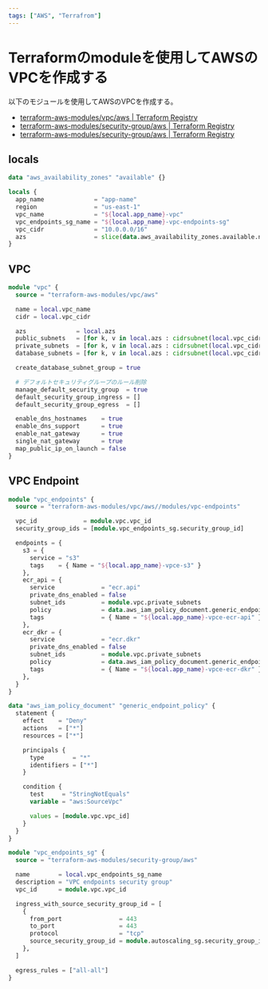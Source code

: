 ```yaml
---
tags: ["AWS", "Terrafrom"]
---
```


# Terraformのmoduleを使用してAWSのVPCを作成する

以下のモジュールを使用してAWSのVPCを作成する。

- [terraform-aws-modules/vpc/aws | Terraform Registry](https://registry.terraform.io/modules/terraform-aws-modules/vpc/aws/latest)
- [terraform-aws-modules/security-group/aws | Terraform Registry](https://registry.terraform.io/modules/terraform-aws-modules/security-group/aws/1.19.0)
- [terraform-aws-modules/security-group/aws | Terraform Registry](https://registry.terraform.io/modules/terraform-aws-modules/security-group/aws/1.19.0)

## locals

```terraform
data "aws_availability_zones" "available" {}

locals {
  app_name              = "app-name"
  region                = "us-east-1"
  vpc_name              = "${local.app_name}-vpc"
  vpc_endpoints_sg_name = "${local.app_name}-vpc-endpoints-sg"
  vpc_cidr              = "10.0.0.0/16"
  azs                   = slice(data.aws_availability_zones.available.names, 0, 3)
}
```

## VPC

```terraform
module "vpc" {
  source = "terraform-aws-modules/vpc/aws"

  name = local.vpc_name
  cidr = local.vpc_cidr

  azs              = local.azs
  public_subnets   = [for k, v in local.azs : cidrsubnet(local.vpc_cidr, 8, k)]
  private_subnets  = [for k, v in local.azs : cidrsubnet(local.vpc_cidr, 8, k + 3)]
  database_subnets = [for k, v in local.azs : cidrsubnet(local.vpc_cidr, 8, k + 6)]

  create_database_subnet_group = true

  # デフォルトセキュリティグループのルール削除
  manage_default_security_group  = true
  default_security_group_ingress = []
  default_security_group_egress  = []

  enable_dns_hostnames    = true
  enable_dns_support      = true
  enable_nat_gateway      = true
  single_nat_gateway      = true
  map_public_ip_on_launch = false
}
```

## VPC Endpoint

```terraform
module "vpc_endpoints" {
  source = "terraform-aws-modules/vpc/aws//modules/vpc-endpoints"

  vpc_id             = module.vpc.vpc_id
  security_group_ids = [module.vpc_endpoints_sg.security_group_id]

  endpoints = {
    s3 = {
      service = "s3"
      tags    = { Name = "${local.app_name}-vpce-s3" }
    },
    ecr_api = {
      service             = "ecr.api"
      private_dns_enabled = false
      subnet_ids          = module.vpc.private_subnets
      policy              = data.aws_iam_policy_document.generic_endpoint_policy.json
      tags                = { Name = "${local.app_name}-vpce-ecr-api" }
    },
    ecr_dkr = {
      service             = "ecr.dkr"
      private_dns_enabled = false
      subnet_ids          = module.vpc.private_subnets
      policy              = data.aws_iam_policy_document.generic_endpoint_policy.json
      tags                = { Name = "${local.app_name}-vpce-ecr-dkr" }
    },
  }
}
```

```terraform
data "aws_iam_policy_document" "generic_endpoint_policy" {
  statement {
    effect    = "Deny"
    actions   = ["*"]
    resources = ["*"]

    principals {
      type        = "*"
      identifiers = ["*"]
    }

    condition {
      test     = "StringNotEquals"
      variable = "aws:SourceVpc"

      values = [module.vpc.vpc_id]
    }
  }
}
```

```terraform
module "vpc_endpoints_sg" {
  source = "terraform-aws-modules/security-group/aws"

  name        = local.vpc_endpoints_sg_name
  description = "VPC endpoints security group"
  vpc_id      = module.vpc.vpc_id

  ingress_with_source_security_group_id = [
    {
      from_port                = 443
      to_port                  = 443
      protocol                 = "tcp"
      source_security_group_id = module.autoscaling_sg.security_group_id
    },
  ]

  egress_rules = ["all-all"]
}
```

